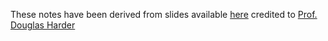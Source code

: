 These notes have been derived from slides available [here](https://ece.uwaterloo.ca/~dwharder/aads) credited to [Prof. Douglas Harder](https://ece.uwaterloo.ca/~dwharder/)
